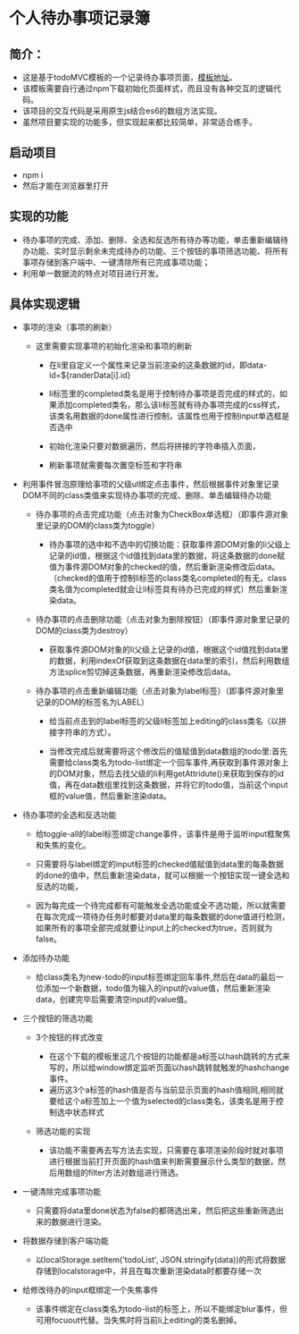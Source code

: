 # 个人待办事项记录簿

## 简介：
- 这是基于todoMVC模板的一个记录待办事项页面，[模板地址]('https://github.com/tastejs/todomvc-app-template')。
- 该模板需要自行通过npm下载初始化页面样式，而且没有各种交互的逻辑代码。
- 该项目的交互代码是采用原生js结合es6的数组方法实现。
- 虽然项目要实现的功能多，但实现起来都比较简单，非常适合练手。

## 启动项目
- npm i
- 然后才能在浏览器里打开

## 实现的功能
- 待办事项的完成、添加、删除、全选和反选所有待办等功能，单击重新编辑待办功能、实时显示剩余未完成待办的功能、三个按钮的事项筛选功能、将所有事项存储到客户端中、一键清除所有已完成事项功能；
- 利用单一数据流的特点对项目进行开发。

## 具体实现逻辑
- 事项的渲染（事项的刷新）
  - 这里需要实现事项的初始化渲染和事项的刷新

    - 在li里自定义一个属性来记录当前渲染的这条数据的id，即data-id=${randerData[i].id}

    - li标签里的completed类名是用于控制待办事项是否完成的样式的，如果添加completed类名，那么该li标签就有待办事项完成的css样式，该类名用数据的done属性进行控制，该属性也用于控制input单选框是否选中

    - 初始化渲染只要对数据遍历，然后将拼接的字符串插入页面，

    - 刷新事项就需要每次置空标签和字符串

- 利用事件冒泡原理给事项的父级ul绑定点击事件，然后根据事件对象里记录DOM不同的class类值来实现待办事项的完成、删除、单击编辑待办功能
  
  - 待办事项的点击完成功能（点击对象为CheckBox单选框）（即事件源对象里记录的DOM的class类为toggle）
    
    - 待办事项的选中和不选中的切换功能：获取事件源DOM对象的li父级上记录的id值，根据这个id值找到data里的数据，将这条数据的done赋值为事件源DOM对象的checked的值，然后重新渲染修改后data。（checked的值用于控制li标签的class类名completed的有无，class类名值为completed就会让li标签具有待办已完成的样式）然后重新渲染data。

  - 待办事项的点击删除功能（点击对象为删除按钮）（即事件源对象里记录的DOM的class类为destroy）

    - 获取事件源DOM对象的li父级上记录的id值，根据这个id值找到data里的数据，利用indexOf获取到这条数据在data里的索引，然后利用数组方法splice剪切掉这条数据，再重新渲染修改后data。

  - 待办事项的点击重新编辑功能（点击对象为label标签）（即事件源对象里记录的DOM的标签名为LABEL）

    - 给当前点击到的label标签的父级li标签加上editing的class类名（以拼接字符串的方式）。

    - 当修改完成后就需要将这个修改后的值赋值到data数组的todo里:首先需要给class类名为todo-list绑定一个回车事件,再获取到事件源对象上的DOM对象，然后去找父级的li利用getAttridute()来获取到保存的id值，再在data数组里找到这条数据，并将它的todo值，当前这个input框的value值，然后重新渲染data。

- 待办事项的全选和反选功能
  - 给toggle-all的label标签绑定change事件，该事件是用于监听input框聚焦和失焦的变化。

  - 只需要将与label绑定的input标签的checked值赋值到data里的每条数据的done的值中，然后重新渲染data，就可以根据一个按钮实现一键全选和反选的功能，

  - 因为每完成一个待完成都有可能触发全选功能或全不选功能，所以就需要在每次完成一项待办任务时都要对data里的每条数据的done值进行检测，如果所有的事项全部完成就要让input上的checked为true，否则就为false。

- 添加待办功能

  - 给class类名为new-todo的input标签绑定回车事件,然后在data的最后一位添加一个新数据，todo值为输入的input的value值，然后重新渲染data，创建完毕后需要清空input的value值。



- 三个按钮的筛选功能

  - 3个按钮的样式改变
    - 在这个下载的模板里这几个按钮的功能都是a标签以hash跳转的方式来写的，所以给window绑定监听页面以hash跳转就触发的hashchange事件。
    - 遍历这3个a标签的hash值是否与当前显示页面的hash值相同,相同就要给这个a标签加上一个值为selected的class类名，该类名是用于控制选中状态样式

  - 筛选功能的实现

    - 该功能不需要再去写方法去实现，只需要在事项渲染阶段时就对事项进行根据当前打开页面的hash值来判断需要展示什么类型的数据，然后用数组的filter方法对数组进行筛选。


- 一键清除完成事项功能

  - 只需要将data里done状态为false的都筛选出来，然后把这些重新筛选出来的数据进行渲染。

- 将数据存储到客户端功能
  - 以localStorage.setItem('todoList', JSON.stringify(data))的形式将数据存储到localstorage中，并且在每次重新渲染data时都要存储一次


- 给修改待办的input框绑定一个失焦事件
  - 该事件绑定在class类名为todo-list的标签上，所以不能绑定blur事件，但可用focuout代替。当失焦时将当前li上editing的类名删掉。
